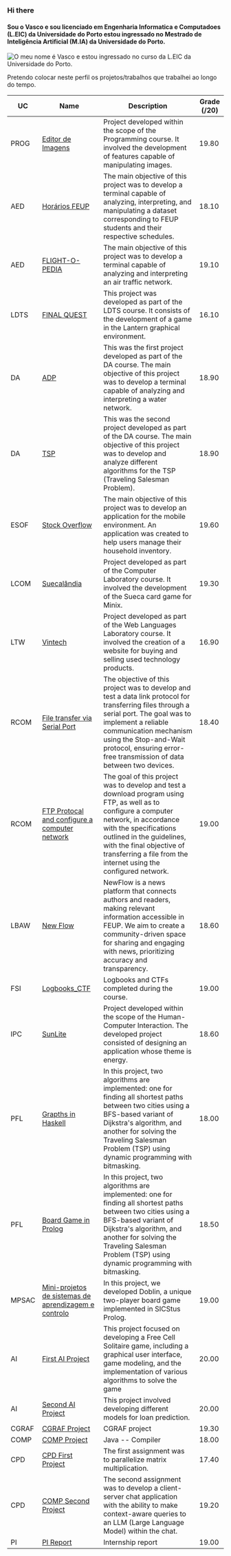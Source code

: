 ### Hi there
#### Sou o Vasco e sou licenciado em Engenharia Informatica e Computadoes (L.EIC) da Universidade do Porto estou ingressado no Mestrado de Inteligência Artificial (M.IA) da Universidade do Porto.
![O meu nome é Vasco e estou ingressado no curso da L.EIC da Universidade do Porto.]([https://upload.wikimedia.org/wikipedia/pt/2/2b/Feuporto.png](https://www.google.com/search?q=mestrado+inteligencia+artificial+up&client=opera-gx&hs=Btn&sca_esv=5b71cfa89013eb9f&udm=2&biw=1193&bih=568&sxsrf=AE3TifNaCxzJ6W448l-u1ktPBjW2UBfsSA%3A1757921585345&ei=McHHaOzsFKbci-gPr4f86Ac&ved=0ahUKEwisyYydoNqPAxUm7gIHHa8DH30Q4dUDCBE&uact=5&oq=mestrado+inteligencia+artificial+up&gs_lp=Egtnd3Mtd2l6LWltZyIjbWVzdHJhZG8gaW50ZWxpZ2VuY2lhIGFydGlmaWNpYWwgdXBIhRhQAFiPFnAAeACQAQCYAdwBoAHvBKoBBTIuMC4yuAEDyAEA-AEBmAIDoAKvBMICBRAAGIAEwgIEEAAYHpgDAJIHBTAuMS4yoAfME7IHBTAuMS4yuAevBMIHBTItMS4yyAcc&sclient=gws-wiz-img#vhid=cNP8Of5y0hahjM&vssid=mosaic))

Pretendo colocar neste perfil os projetos/trabalhos que trabalhei ao longo do tempo. 

| UC   | Name      | Description                                                                                                                                                   | Grade (/20) |
|------|-----------|---------------------------------------------------------------------------------------------------------------------------------------------------------------|-------------|
| PROG | [Editor de Imagens](https://github.com/pchmelo/Projeto_prog)  | Project developed within the scope of the Programming course. It involved the development of features capable of manipulating images.                                                                                                    | 19.80        |
| AED | [Horários FEUP](https://github.com/pchmelo/AED_project_1)  | The main objective of this project was to develop a terminal capable of analyzing, interpreting, and manipulating a dataset corresponding to FEUP students and their respective schedules.                                                                                                   | 18.10        |
| AED | [FLIGHT-O-PEDIA](https://github.com/pchmelo/AED_project_2)  | The main objective of this project was to develop a terminal capable of analyzing and interpreting an air traffic network.                                                                                                 | 19.10        |
| LDTS | [FINAL QUEST](https://github.com/pchmelo/Projeto_LDTS)  | This project was developed as part of the LDTS course. It consists of the development of a game in the Lantern graphical environment.                                                                                                    | 16.10        |
| DA | [ADP](https://github.com/pchmelo/DA_project_1)  | This was the first project developed as part of the DA course. The main objective of this project was to develop a terminal capable of analyzing and interpreting a water network.                                                                                                    | 18.90        |
| DA | [TSP](https://github.com/pchmelo/DA_project_2)  | This was the second project developed as part of the DA course. The main objective of this project was to develop and analyze different algorithms for the TSP (Traveling Salesman Problem).                                                                                                 | 18.90        |
| ESOF | [Stock Overflow](https://github.com/pchmelo/ESOF_Project)  | The main objective of this project was to develop an application for the mobile environment. An application was created to help users manage their household inventory.                                                                                                 | 19.60        |
| LCOM | [Suecalândia](https://github.com/pchmelo/LCOM_Projeto/tree/main)  | Project developed as part of the Computer Laboratory course. It involved the development of the Sueca card game for Minix.                                                                                             | 19.30        |
| LTW | [Vintech](https://github.com/pchmelo/LTW_Project)  | Project developed as part of the Web Languages Laboratory course. It involved the creation of a website for buying and selling used technology products.                                                                                             | 16.90        |
| RCOM | [File transfer via Serial Port](https://github.com/pchmelo/RCOM_Proj1)  | The objective of this project was to develop and test a data link protocol for transferring files through a serial port. The goal was to implement a reliable communication mechanism using the Stop-and-Wait protocol, ensuring error-free transmission of data between two devices.                                                                                                    | 18.40        |
| RCOM | [FTP Protocal and configure a computer network](https://github.com/pchmelo/RCOM_Proj2)  | The goal of this project was to develop and test a download program using FTP, as well as to configure a computer network, in accordance with the specifications outlined in the guidelines, with the final objective of transferring a file from the internet using the configured network.                                                                                                    | 19.00        |
| LBAW | [New Flow](https://github.com/pchmelo/LBAW_Project)  | NewFlow is a news platform that connects authors and readers, making relevant information accessible in FEUP. We aim to create a community-driven space for sharing and engaging with news, prioritizing accuracy and transparency.   | 18.60        |
| FSI | [Logbooks_CTF](https://github.com/pchmelo/FSI_logbooks_CTF)  | Logbooks and CTFs completed during the course.                                                                                                    | 19.00        |
| IPC | [SunLite](https://github.com/pchmelo/IPC_project)  | Project developed within the scope of the Human-Computer Interaction. The developed project consisted of designing an application whose theme is energy.| 18.60        |
| PFL | [Grapths in Haskell](https://github.com/pchmelo/PFL_Project_1)  | In this project, two algorithms are implemented: one for finding all shortest paths between two cities using a BFS-based variant of Dijkstra's algorithm, and another for solving the Traveling Salesman Problem (TSP) using dynamic programming with bitmasking.                                                                                                    | 18.00        |
| PFL | [Board Game in Prolog](https://github.com/pchmelo/PFL_Project_2)  | In this project, two algorithms are implemented: one for finding all shortest paths between two cities using a BFS-based variant of Dijkstra's algorithm, and another for solving the Traveling Salesman Problem (TSP) using dynamic programming with bitmasking.                                                                                                    | 18.50        |
| MPSAC | [Mini-projetos de sistemas de aprendizagem e controlo](https://github.com/pchmelo/MPSAC_Project)  | In this project, we developed Doblin, a unique two-player board game implemented in SICStus Prolog.                                                                                                  |19.00        |
| AI | [First AI Project](https://github.com/pchmelo/AI_Project_1)  | This project focused on developing a Free Cell Solitaire game, including a graphical user interface, game modeling, and the implementation of various algorithms to solve the game                                                                                                |20.00        |
| AI | [Second AI Project](https://github.com/pchmelo/AI_Project_2/tree/master)  | This project involved developing different models for loan prediction.                                                                                                |20.00        |
| CGRAF | [CGRAF Project](https://github.com/pchmelo/CGRAF-Project/tree/main)  | CGRAF project                                                                                               |19.30        |
| COMP | [COMP Project](https://github.com/pchmelo/COMP_Project/tree/master)  | Java -- Compiler                                                                                        |18.00        |
| CPD | [CPD First Project](https://github.com/pchmelo/CPD_Projects/tree/main/assign1) | The first assignment was to parallelize matrix multiplication.                                                                                     |17.40   |
| CPD | [COMP Second Project](https://github.com/pchmelo/CPD_Projects/tree/main/assign2)  | The second assignment was to develop a client-server chat application with the ability to make context-aware queries to an LLM (Large Language Model) within the chat.                                                                                     |19.20        |
| PI | [PI Report](https://github.com/pchmelo/internship_report)  | Internship report                                                                                    |19.00        |




